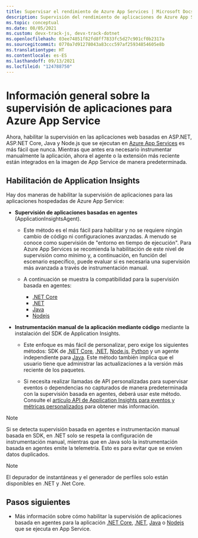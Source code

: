```yaml
---
title: Supervisar el rendimiento de Azure App Services | Microsoft Docs
description: Supervisión del rendimiento de aplicaciones de Azure App Services. Carga y tiempo de respuesta de gráfico, información de dependencia y establecer alertas en el rendimiento.
ms.topic: conceptual
ms.date: 08/05/2021
ms.custom: devx-track-js, devx-track-dotnet
ms.openlocfilehash: 03ee74851f82fd8ff7833fc5d27c901cf0b2317a
ms.sourcegitcommit: 0770a7d91278043a83ccc597af25934854605e8b
ms.translationtype: HT
ms.contentlocale: es-ES
ms.lasthandoff: 09/13/2021
ms.locfileid: "124788750"
---
```

# <a name="application-monitoring-for-azure-app-service-overview"></a>Información general sobre la supervisión de aplicaciones para Azure App Service

Ahora, habilitar la supervisión en las aplicaciones web basadas en ASP.NET, ASP.NET Core, Java y Node.js que se ejecutan en [Azure App Services](../../app-service/index.yml) es más fácil que nunca. Mientras que antes era necesario instrumentar manualmente la aplicación, ahora el agente o la extensión más reciente están integrados en la imagen de App Service de manera predeterminada. 

## <a name="enable-application-insights"></a>Habilitación de Application Insights

Hay dos maneras de habilitar la supervisión de aplicaciones para las aplicaciones hospedadas de Azure App Service:

- **Supervisión de aplicaciones basadas en agentes** (ApplicationInsightsAgent). 
 
    - Este método es el más fácil para habilitar y no se requiere ningún cambio de código ni configuraciones avanzadas. A menudo se conoce como supervisión de "entorno en tiempo de ejecución". Para Azure App Services se recomienda la habilitación de este nivel de supervisión como mínimo y, a continuación, en función del escenario específico, puede evaluar si es necesaria una supervisión más avanzada a través de instrumentación manual.

    - A continuación se muestra la compatibilidad para la supervisión basada en agentes:
        - [.NET Core](./azure-web-apps-net-core.md)
        - [.NET](./azure-web-apps-net.md)
        - [Java](./azure-web-apps-java.md)
        - [Nodejs](./azure-web-apps-nodejs.md)
    
* **Instrumentación manual de la aplicación mediante código** mediante la instalación del SDK de Application Insights.

    * Este enfoque es más fácil de personalizar, pero exige los siguientes métodos: SDK de [.NET Core](./asp-net-core.md), [.NET](./asp-net.md), [Node.js](./nodejs.md), [Python](./opencensus-python.md) y un agente independiente para [Java](./java-in-process-agent.md). Este método también implica que el usuario tiene que administrar las actualizaciones a la versión más reciente de los paquetes.

    * Si necesita realizar llamadas de API personalizadas para supervisar eventos o dependencias no capturados de manera predeterminada con la supervisión basada en agentes, deberá usar este método. Consulte el [artículo API de Application Insights para eventos y métricas personalizados](./api-custom-events-metrics.md) para obtener más información. 

> [!NOTE]
> Si se detecta supervisión basada en agentes e instrumentación manual basada en SDK, en .NET solo se respeta la configuración de instrumentación manual, mientras que en Java solo la instrumentación basada en agentes emite la telemetría. Esto es para evitar que se envíen datos duplicados.

> [!NOTE]
> El depurador de instantáneas y el generador de perfiles solo están disponibles en .NET y .Net Core.

## <a name="next-steps"></a>Pasos siguientes
- Más información sobre cómo habilitar la supervisión de aplicaciones basada en agentes para la aplicación [.NET Core](./azure-web-apps-net-core.md), [.NET](./azure-web-apps-net.md), [Java](./azure-web-apps-java.md) o [Nodejs](./azure-web-apps-nodejs.md) que se ejecuta en App Service. 
